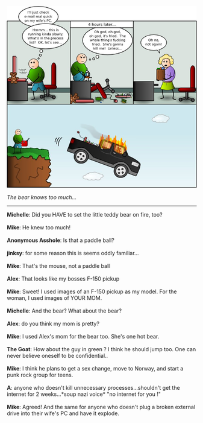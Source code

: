 <!--
.. title: And the Witness Too
.. slug: and-the-witness-too
.. date: 2009/08/24 00:00:00
.. tags: 
.. link: 
.. description: 
-->

<a href='and-the-witness-too.html' title='View comments'>
<img class='comic' src='../assets/comics/20090824.jpg' />
</a>

<em>The bear knows too much...</em>

<!-- TEASER_END -->
<hr />

<div class='comments'>
<b>Michelle</b>: Did you HAVE to set the little teddy bear on fire, too?<br /><br />
<b>Mike</b>: He knew too much!<br /><br />
<b>Anonymous Asshole</b>: Is that a paddle ball?<br /><br />
<b>jinksy</b>: for some reason this is seems oddly familiar...<br /><br />
<b>Mike</b>: That's the mouse, not a paddle ball<br /><br />
<b>Alex</b>: That looks like my bosses F-150 pickup<br /><br />
<b>Mike</b>: Sweet!  I used images of an F-150 pickup as my model.  For the woman, I used images of YOUR MOM.<br /><br />
<b>Michelle</b>: And the bear? What about the bear?<br /><br />
<b>Alex</b>: do you think my mom is pretty?<br /><br />
<b>Mike</b>: I used Alex's mom for the bear too.  She's one hot bear.<br /><br />
<b>The Goat</b>: How about the guy in green ? I think he should jump too. One can never believe oneself to be confidential..<br /><br />
<b>Mike</b>: I think he plans to get a sex change, move to Norway, and start a punk rock group for teens.<br /><br />
<b>A</b>: anyone who doesn't kill unnecessary processes...shouldn't get the internet for 2 weeks...*soup nazi voice* "no internet for you !"<br /><br />
<b>Mike</b>: Agreed!  And the same for anyone who doesn't plug a broken external drive into their wife's PC and have it explode.<br /><br />
</div>

